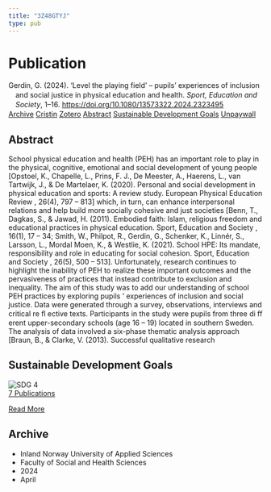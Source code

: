 ```yaml
---
title: "3Z48GTYJ"
type: pub
---
```

<h1>Publication</h1>
<article id="csl-bib-container-3Z48GTYJ" class="csl-bib-container">
  <div class="csl-bib-body" style="line-height: 1.35; padding-left: 1em; text-indent:-1em;">
  <div class="csl-entry">Gerdin, G. (2024). &#x2018;Level the playing field&#x2019; &#x2013; pupils&#x2019; experiences of inclusion and social justice in physical education and health. <i>Sport, Education and Society</i>, 1&#x2013;16. <a href="https://doi.org/10.1080/13573322.2024.2323495">https://doi.org/10.1080/13573322.2024.2323495</a></div>
</div>
  <div class="csl-bib-buttons">
    <a href="#taxonomy-article-3Z48GTYJ" class="csl-bib-button">Archive</a>
    <a href="https://app.cristin.no/results/show.jsf?id=2259213" alt="Cristin URL" class="csl-bib-button">Cristin</a>
    <a href="http://zotero.org/groups/5402882/items/3Z48GTYJ" alt="Zotero URL" class="csl-bib-button">Zotero</a>
    <a href="#abstract-article-3Z48GTYJ" class="csl-bib-button">Abstract</a>
    <a href="#sdg-article-3Z48GTYJ" class="csl-bib-button">Sustainable Development Goals</a>
    <a href="https://www.tandfonline.com/doi/pdf/10.1080/13573322.2024.2323495?needAccess=true" class="csl-bib-button">Unpaywall</a>
  </div>
  <div id="csl-bib-meta-container-3Z48GTYJ"></div>
</article>
<div id="csl-bib-meta-3Z48GTYJ" class="csl-bib-meta">
  <article id="abstract-article-3Z48GTYJ" class="abstract-article">
    <h1>Abstract</h1>
    School physical education and health (PEH) has an important role to play in the physical, cognitive, emotional and social development of young people [Opstoel, K., Chapelle, L., Prins, F. J., De Meester, A., Haerens, L., van Tartwijk, J., &amp; De Martelaer, K. (2020). Personal and social development in physical education and sports: A review study. European Physical Education Review , 26(4), 797 – 813] which, in turn, can enhance interpersonal relations and help build more socially cohesive and just societies [Benn, T., Dagkas, S., &amp; Jawad, H. (2011). Embodied faith: Islam, religious freedom and educational practices in physical education. Sport, Education and Society , 16(1), 17 – 34; Smith, W., Philpot, R., Gerdin, G., Schenker, K., Linnér, S., Larsson, L., Mordal Moen, K., &amp; Westlie, K. (2021). School HPE: Its mandate, responsibility and role in educating for social cohesion. Sport, Education and Society , 26(5), 500 – 513]. Unfortunately, research continues to highlight the inability of PEH to realize these important outcomes and the pervasiveness of practices that instead contribute to exclusion and inequality. The aim of this study was to add our understanding of school PEH practices by exploring pupils ’ experiences of inclusion and social justice. Data were generated through a survey, observations, interviews and critical re ﬂ ective texts. Participants in the study were pupils from three di ﬀ erent upper-secondary schools (age 16 – 19) located in southern Sweden. The analysis of data involved a six-phase thematic analysis approach [Braun, B., &amp; Clarke, V. (2013). Successful qualitative research
  </article>
  <article id="sdg-article-3Z48GTYJ" class="sdg-article">
    <h1>Sustainable Development Goals</h1>
    <div class="sdg-container"><div id="sdg4" class="sdg"> <img src="{{< params subfolder >}}images/sdg/sdg04_en.png" class="image" alt="SDG 4"> <div class="sdg-overlay"> <a href="{{< params subfolder >}}en/archive/?sdg=4#archive" class="sdg-publication-count"><span>7</span> Publications</a> <p><a href="https://sdgs.un.org/goals/goal4" class="sdg-read-more">Read More</a></p> </div> </div></div>
  </article>
  <article id="taxonomy-article-3Z48GTYJ" class="taxonomy-article">
    <h1>Archive</h1>
    <ul>
      <li>Inland Norway University of Applied Sciences</li>
      <li>Faculty of Social and Health Sciences</li>
      <li>2024</li>
      <li>April</li>
    </ul>
  </article>
</div>
